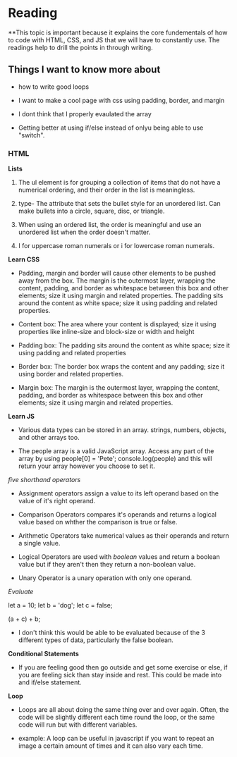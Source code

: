 # Reading

**This topic is important because it explains the core fundementals of how to code with HTML, CSS, and JS that we will have to constantly use. The readings help to drill the points in through writing.

## Things I want to know more about

- how to write good loops

- I want to make a cool page with css using padding, border, and margin

- I dont think that I properly evaulated the array

- Getting better at using if/else instead of onlyu being able to use "switch".

### HTML

**Lists**

1. The ul element is for grouping a collection of items that do not have a numerical ordering, and their order in the list is meaningless.

2. type- The attribute that sets the bullet style for an unordered list. Can make bullets into a circle, square, disc, or triangle.

3. When using an ordered list, the order is meaningful and use an unordered list when the order doesn't matter.

4. I for uppercase roman numerals or i for lowercase roman numerals.

**Learn CSS**

- Padding, margin and border will cause other elements to be pushed away from the box. The margin is the outermost layer, wrapping the content, padding, and border as whitespace between this box and other elements; size it using margin and related properties. The padding sits around the content as white space; size it using padding and related properties.

- Content box: The area where your content is displayed; size it using properties like inline-size and block-size or width and height

- Padding box: The padding sits around the content as white space; size it using padding and related properties

- Border box: The border box wraps the content and any padding; size it using border and related properties.

- Margin box: The margin is the outermost layer, wrapping the content, padding, and border as whitespace between this box and other elements; size it using margin and related properties. 

**Learn JS**

- Various data types can be stored in an array. strings, numbers, objects, and other arrays too.

- The people array is a valid JavaScript array. Access any part of the array by using people[0] = 'Pete'; console.log(people) and this will return your array however you choose to set it.

*five shorthand operators*

- Assignment operators assign a value to its left operand based on the value of it's right operand.

- Comparison Operators compares it's operands and returns a logical value based on whther the comparison is true or false.

- Arithmetic Operators take numerical values as their operands and return a single value.

- Logical Operators are used with *boolean* values and return a boolean value but if they aren't then they return a non-boolean value.

- Unary Operator is a unary operation with only one operand.

*Evaluate* 

let a = 10;
 let b = 'dog';
 let c = false;

(a + c) + b;

- I don't think this would be able to be evaluated because of the 3 different types of data, particularly the false boolean.

**Conditional Statements** 

- If you are feeling good then go outside and get some exercise or else, if you are feeling sick than stay inside and rest. This could be made into and if/else statement. 

**Loop**

- Loops are all about doing the same thing over and over again. Often, the code will be slightly different each time round the loop, or the same code will run but with different variables.

- example: A loop can be useful in javascript if you want to repeat an image a certain amount of times and it can also vary each time.
